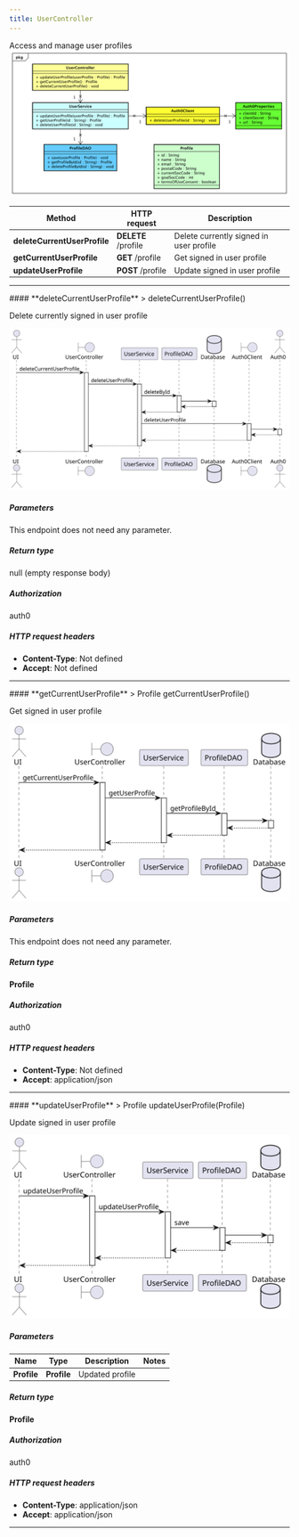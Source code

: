 ```yaml
---
title: UserController
---
```


Access and manage user profiles  ![class diagram](/diagrams/classDiagrams/User.svg) 

| Method | HTTP request | Description |
|------------- | ------------- | -------------|
| **deleteCurrentUserProfile** | **DELETE** /profile | Delete currently signed in user profile |
| **getCurrentUserProfile** | **GET** /profile | Get signed in user profile |
| **updateUserProfile** | **POST** /profile | Update signed in user profile |



<hr/>
#### **deleteCurrentUserProfile**
> deleteCurrentUserProfile()

Delete currently signed in user profile

![sequence diagram](/diagrams/UserController-deleteCurrentUserProfile-sequence.svg)

##### Parameters
This endpoint does not need any parameter.

##### Return type

null (empty response body)

##### Authorization

auth0

##### HTTP request headers

- **Content-Type**: Not defined
- **Accept**: Not defined


<hr/>
#### **getCurrentUserProfile**
> Profile getCurrentUserProfile()

Get signed in user profile

![sequence diagram](/diagrams/UserController-getCurrentUserProfile-sequence.svg)

##### Parameters
This endpoint does not need any parameter.

##### Return type

**Profile**

##### Authorization

auth0

##### HTTP request headers

- **Content-Type**: Not defined
- **Accept**: application/json


<hr/>
#### **updateUserProfile**
> Profile updateUserProfile(Profile)

Update signed in user profile

![sequence diagram](/diagrams/UserController-updateUserProfile-sequence.svg)

##### Parameters

|Name | Type | Description  | Notes |
|------------- | ------------- | ------------- | -------------|
| **Profile** | **Profile**| Updated profile | |

##### Return type

**Profile**

##### Authorization

auth0

##### HTTP request headers

- **Content-Type**: application/json
- **Accept**: application/json

<hr/>